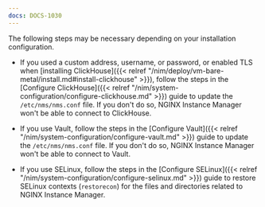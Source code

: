 ```yaml
---
docs: DOCS-1030
---
```


The following steps may be necessary depending on your installation configuration.

- If you used a custom address, username, or password, or enabled TLS when [installing ClickHouse]({{< relref "/nim/deploy/vm-bare-metal/install.md#install-clickhouse" >}}), follow the steps in the [Configure ClickHouse]({{< relref "/nim/system-configuration/configure-clickhouse.md" >}}) guide to update the `/etc/nms/nms.conf` file. If you don't do so, NGINX Instance Manager won't be able to connect to ClickHouse.

- If you use Vault, follow the steps in the [Configure Vault]({{< relref "/nim/system-configuration/configure-vault.md" >}}) guide to update the `/etc/nms/nms.conf` file. If you don't do so, NGINX Instance Manager won't be able to connect to Vault.

- If you use SELinux, follow the steps in the [Configure SELinux]({{< relref "/nim/system-configuration/configure-selinux.md" >}}) guide to restore SELinux contexts (`restorecon`) for the files and directories related to NGINX Instance Manager.

